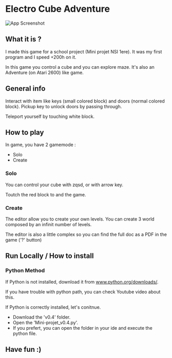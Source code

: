 
# Electro Cube Adventure


![App Screenshot](https://gamo.one/assets/images/Images_Projets/ECA.png)


## What it is ?

I made this game for a school project (Mini projet NSI 1ere). It was my first program and I speed +200h on it.

In this game you control a cube and you can explore maze. It's also an Adventure (on Atari 2600) like game.
## General info

Interact with item like keys (small colored block) and doors (normal colored block). Pickup key to unlock doors by passing through.

Teleport yourself by touching white block.

## How to play

In game, you have 2 gamemode : 
- Solo
- Create

### Solo

You can control your cube with zqsd, or with arrow key.

Toutch the red block to and the game.

### Create

The editor allow you to create your own levels. You can create 3 world composed by an infinit number of levels.

The editor is also a little complex so you can find the full doc as a PDF in the game ('?' button)
## Run Locally / How to install

### Python Method

If Python is not installed, download it from www.python.org/downloads/.

If you have trouble with python path, you can check Youtube video about this.

If Python is correctly installed, let's conitnue.

- Download the 'v0.4' folder.
- Open the 'Mini-projet_v0.4.py'.
- If you prefert, you can open the folder in your ide and execute the python file.


## Have fun :)
